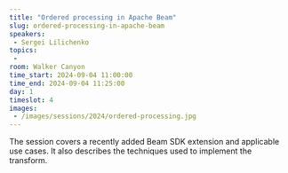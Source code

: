 ```yaml
---
title: "Ordered processing in Apache Beam"
slug: ordered-processing-in-apache-beam
speakers:
 - Sergei Lilichenko
topics:
 - 
room: Walker Canyon
time_start: 2024-09-04 11:00:00
time_end: 2024-09-04 11:25:00
day: 1
timeslot: 4
images:
 - /images/sessions/2024/ordered-processing.jpg 
---
```


The session covers a recently added Beam SDK extension and applicable use cases. It also describes the techniques used to implement the transform.
